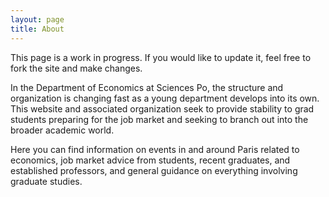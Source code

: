 ```yaml
---
layout: page
title: About
---
```


<p class="message">
  This page is a work in progress. If you would like to update it, feel free to fork the site and make changes.
</p>

In the Department of Economics at Sciences Po, the structure and organization is changing fast as a young department develops into its own. This website and associated organization seek to provide stability to grad students preparing for the job market and seeking to branch out into the broader academic world.

Here you can find information on events in and around Paris related to economics, job market advice from students, recent graduates, and established professors, and general guidance on everything involving graduate studies.
